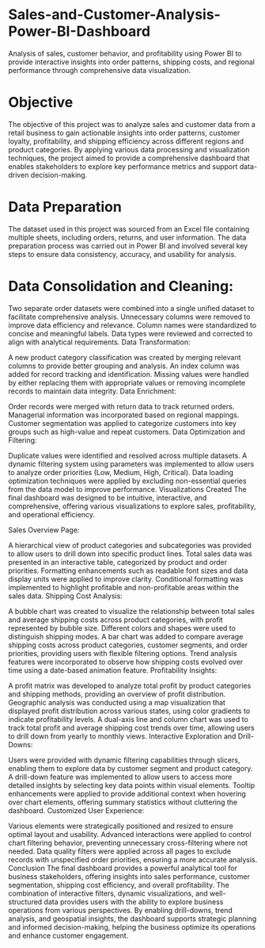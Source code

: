 # Sales-and-Customer-Analysis-Power-BI-Dashboard
Analysis of sales, customer behavior, and profitability using Power BI to provide interactive insights into order patterns, shipping costs, and regional performance through comprehensive data visualization.
# Objective
The objective of this project was to analyze sales and customer data from a retail business to gain actionable insights into order patterns, customer loyalty, profitability, and shipping efficiency across different regions and product categories. By applying various data processing and visualization techniques, the project aimed to provide a comprehensive dashboard that enables stakeholders to explore key performance metrics and support data-driven decision-making.

# Data Preparation
The dataset used in this project was sourced from an Excel file containing multiple sheets, including orders, returns, and user information. The data preparation process was carried out in Power BI and involved several key steps to ensure data consistency, accuracy, and usability for analysis.

# Data Consolidation and Cleaning:

Two separate order datasets were combined into a single unified dataset to facilitate comprehensive analysis.
Unnecessary columns were removed to improve data efficiency and relevance.
Column names were standardized to concise and meaningful labels.
Data types were reviewed and corrected to align with analytical requirements.
Data Transformation:

A new product category classification was created by merging relevant columns to provide better grouping and analysis.
An index column was added for record tracking and identification.
Missing values were handled by either replacing them with appropriate values or removing incomplete records to maintain data integrity.
Data Enrichment:

Order records were merged with return data to track returned orders.
Managerial information was incorporated based on regional mappings.
Customer segmentation was applied to categorize customers into key groups such as high-value and repeat customers.
Data Optimization and Filtering:

Duplicate values were identified and resolved across multiple datasets.
A dynamic filtering system using parameters was implemented to allow users to analyze order priorities (Low, Medium, High, Critical).
Data loading optimization techniques were applied by excluding non-essential queries from the data model to improve performance.
Visualizations Created
The final dashboard was designed to be intuitive, interactive, and comprehensive, offering various visualizations to explore sales, profitability, and operational efficiency.

Sales Overview Page:

A hierarchical view of product categories and subcategories was provided to allow users to drill down into specific product lines.
Total sales data was presented in an interactive table, categorized by product and order priorities.
Formatting enhancements such as readable font sizes and data display units were applied to improve clarity.
Conditional formatting was implemented to highlight profitable and non-profitable areas within the sales data.
Shipping Cost Analysis:

A bubble chart was created to visualize the relationship between total sales and average shipping costs across product categories, with profit represented by bubble size. Different colors and shapes were used to distinguish shipping modes.
A bar chart was added to compare average shipping costs across product categories, customer segments, and order priorities, providing users with flexible filtering options.
Trend analysis features were incorporated to observe how shipping costs evolved over time using a date-based animation feature.
Profitability Insights:

A profit matrix was developed to analyze total profit by product categories and shipping methods, providing an overview of profit distribution.
Geographic analysis was conducted using a map visualization that displayed profit distribution across various states, using color gradients to indicate profitability levels.
A dual-axis line and column chart was used to track total profit and average shipping cost trends over time, allowing users to drill down from yearly to monthly views.
Interactive Exploration and Drill-Downs:

Users were provided with dynamic filtering capabilities through slicers, enabling them to explore data by customer segment and product category.
A drill-down feature was implemented to allow users to access more detailed insights by selecting key data points within visual elements.
Tooltip enhancements were applied to provide additional context when hovering over chart elements, offering summary statistics without cluttering the dashboard.
Customized User Experience:

Various elements were strategically positioned and resized to ensure optimal layout and usability.
Advanced interactions were applied to control chart filtering behavior, preventing unnecessary cross-filtering where not needed.
Data quality filters were applied across all pages to exclude records with unspecified order priorities, ensuring a more accurate analysis.
Conclusion
The final dashboard provides a powerful analytical tool for business stakeholders, offering insights into sales performance, customer segmentation, shipping cost efficiency, and overall profitability. The combination of interactive filters, dynamic visualizations, and well-structured data provides users with the ability to explore business operations from various perspectives. By enabling drill-downs, trend analysis, and geospatial insights, the dashboard supports strategic planning and informed decision-making, helping the business optimize its operations and enhance customer engagement.
